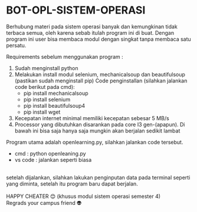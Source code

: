 # BOT-OPL-SISTEM-OPERASI

Berhubung materi pada sistem operasi banyak dan kemungkinan tidak terbaca semua, oleh karena sebab itulah program ini di buat.
Dengan program ini user bisa membaca modul dengan singkat tanpa membaca satu persatu. 

Requirements sebelum menggunakan program :
1. Sudah menginstall python
2. Melakukan install modul selenium, mechanicalsoup dan beautifulsoup (pastikan sudah menginstall pip)
   Code penginstallan (silahkan jalankan code berikut pada cmd):
   - pip install mechanicalsoup
   - pip install selenium
   - pip install beautifulsoup4
   - pip install wget
4. Kecepatan internet minimal memiliki kecepatan sebesar 5 MB/s
5. Processor yang dibutuhkan disarankan pada core I3 gen-(apapun). Di bawah ini bisa saja hanya saja mungkin akan berjalan sedikit lambat

Program utama adalah openlearning.py, silahkan jalankan code tersebut.
- cmd : python openleaning.py
- vs code : jalankan seperti biasa
<br>
setelah dijalankan, silahkan lakukan penginputan data pada terminal seperti yang diminta, setelah itu program baru dapat berjalan.
<br>
<br>
HAPPY CHEATER 😊
(khusus modul sistem operasi semester 4)
<br>
Regrads your campus friend 👽
